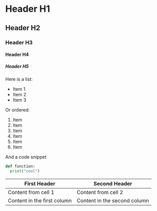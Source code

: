# Header H1

## Header H2

### Header H3

#### Header H4

##### Header H5

Here is a list:
* Item 1
* Item 2
* Item 3


Or ordered:
1. Item
1. Item
1. Item
  1. Item
  1. Item
1. Item


And a code snippet
```python
def function:
  print("cool")
```

First Header | Second Header
------------ | -------------
Content from cell 1 | Content from cell 2
Content in the first column | Content in the second column
